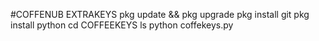 #COFFENUB EXTRAKEYS
pkg update && pkg upgrade
pkg install git
pkg install python
cd COFFEEKEYS
ls 
python coffekeys.py



